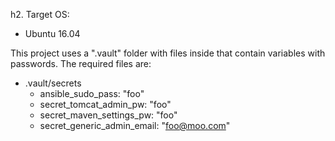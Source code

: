 h2. Target OS:
- Ubuntu 16.04

This project uses a ".vault" folder with files inside that contain variables with passwords.  The required files are:

- .vault/secrets
  * ansible_sudo_pass: "foo"
  * secret_tomcat_admin_pw: "foo"
  * secret_maven_settings_pw: "foo"
  * secret_generic_admin_email: "foo@moo.com"
